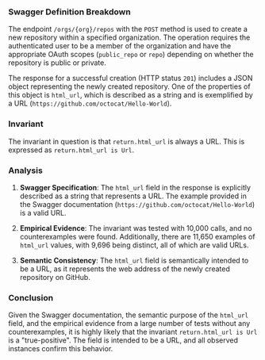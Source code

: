 ### Swagger Definition Breakdown

The endpoint `/orgs/{org}/repos` with the `POST` method is used to create a new repository within a specified organization. The operation requires the authenticated user to be a member of the organization and have the appropriate OAuth scopes (`public_repo` or `repo`) depending on whether the repository is public or private.

The response for a successful creation (HTTP status `201`) includes a JSON object representing the newly created repository. One of the properties of this object is `html_url`, which is described as a string and is exemplified by a URL (`https://github.com/octocat/Hello-World`).

### Invariant

The invariant in question is that `return.html_url` is always a URL. This is expressed as `return.html_url is Url`.

### Analysis

1. **Swagger Specification**: The `html_url` field in the response is explicitly described as a string that represents a URL. The example provided in the Swagger documentation (`https://github.com/octocat/Hello-World`) is a valid URL.

2. **Empirical Evidence**: The invariant was tested with 10,000 calls, and no counterexamples were found. Additionally, there are 11,650 examples of `html_url` values, with 9,696 being distinct, all of which are valid URLs.

3. **Semantic Consistency**: The `html_url` field is semantically intended to be a URL, as it represents the web address of the newly created repository on GitHub.

### Conclusion

Given the Swagger documentation, the semantic purpose of the `html_url` field, and the empirical evidence from a large number of tests without any counterexamples, it is highly likely that the invariant `return.html_url is Url` is a "true-positive". The field is intended to be a URL, and all observed instances confirm this behavior.

